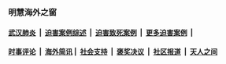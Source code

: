 
### 明慧海外之窗

####  [武汉肺炎](indexes/365.md?t=04240101) &nbsp;|&nbsp;  [迫害案例综述](indexes/328.md?t=04240101) &nbsp;|&nbsp; [迫害致死案例](indexes/277.md?t=04240101)  &nbsp;|&nbsp; [更多迫害案例](indexes/81.md?t=04240101)  &nbsp;|&nbsp; 
####  [时事评论](indexes/19.md?t=04240101) &nbsp;|&nbsp; [海外简讯](indexes/245.md?t=04240101)&nbsp;|&nbsp;  [社会支持](indexes/140.md?t=04240101) &nbsp;|&nbsp; [褒奖决议](indexes/282.md?t=04240101) &nbsp;|&nbsp; [社区报道](indexes/91.md?t=04240101)  &nbsp;|&nbsp; [天人之间](indexes/78.md?t=04240101) 

